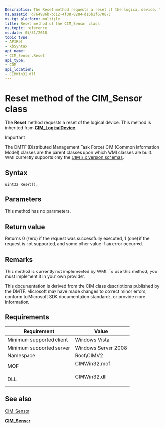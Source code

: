 ```yaml
---
Description: The Reset method requests a reset of the logical device. This method is inherited from CIM\_LogicalDevice.
ms.assetid: d764986b-b512-4f38-8284-d16b1f670871
ms.tgt_platform: multiple
title: Reset method of the CIM_Sensor class
ms.topic: reference
ms.date: 05/31/2018
topic_type: 
- APIRef
- kbSyntax
api_name: 
- CIM_Sensor.Reset
api_type: 
- COM
api_location: 
- CIMWin32.dll
---
```


# Reset method of the CIM\_Sensor class

The **Reset** method requests a reset of the logical device. This method is inherited from [**CIM\_LogicalDevice**](cim-logicaldevice.md).

> [!IMPORTANT]
> The DMTF (Distributed Management Task Force) CIM (Common Information Model) classes are the parent classes upon which WMI classes are built. WMI currently supports only the [CIM 2.x version schemas](https://dmtf.org/standards/cim/schemas).

 

## Syntax


```mof
uint32 Reset();
```



## Parameters

This method has no parameters.

## Return value

Returns 0 (zero) if the request was successfully executed, 1 (one) if the request is not supported, and some other value if an error occurred.

## Remarks

This method is currently not implemented by WMI. To use this method, you must implement it in your own provider.

This documentation is derived from the CIM class descriptions published by the DMTF. Microsoft may have made changes to correct minor errors, conform to Microsoft SDK documentation standards, or provide more information.

## Requirements



| Requirement | Value |
|-------------------------------------|-----------------------------------------------------------------------------------------|
| Minimum supported client<br/> | Windows Vista<br/>                                                                |
| Minimum supported server<br/> | Windows Server 2008<br/>                                                          |
| Namespace<br/>                | Root\\CIMV2<br/>                                                                  |
| MOF<br/>                      | <dl> <dt>CIMWin32.mof</dt> </dl> |
| DLL<br/>                      | <dl> <dt>CIMWin32.dll</dt> </dl> |



## See also

<dl> <dt>

[CIM\_Sensor](reset-method-in-class-cim-sensor.md)
</dt> <dt>

[**CIM\_Sensor**](cim-sensor.md)
</dt> </dl>

 

 




